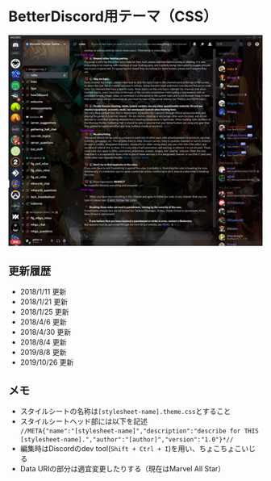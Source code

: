 # BetterDiscord用テーマ（CSS）
![さんぷる](sample.png)
## 更新履歴
- 2018/1/11 更新
- 2018/1/21 更新
- 2018/1/25 更新
- 2018/4/6 更新
- 2018/4/30 更新
- 2018/8/4 更新
- 2019/8/8 更新
- 2019/10/26 更新
## メモ
- スタイルシートの名称は`[stylesheet-name].theme.css`とすること
- スタイルシートヘッド部には以下を記述  
```//META{"name":"[stylesheet-name]","description":"describe for THIS [stylesheet-name].","author":"[author]","version":"1.0"}*//```
- 編集時はDiscordのdev tool(`Shift + Ctrl + I`)を用い、ちょこちょこいじる
- Data URIの部分は適宜変更したりする（現在はMarvel All Star）
